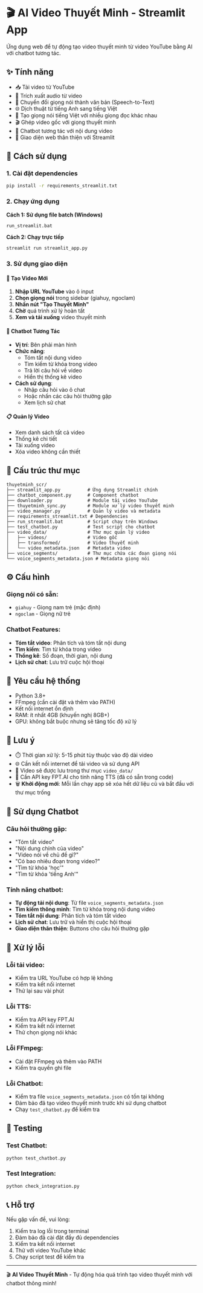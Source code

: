 # 🎬 AI Video Thuyết Minh - Streamlit App

Ứng dụng web để tự động tạo video thuyết minh từ video YouTube bằng AI với chatbot tương tác.

## ✨ Tính năng

- 📥 Tải video từ YouTube
- 🎵 Trích xuất audio từ video
- 📝 Chuyển đổi giọng nói thành văn bản (Speech-to-Text)
- 🌐 Dịch thuật từ tiếng Anh sang tiếng Việt
- 🎤 Tạo giọng nói tiếng Việt với nhiều giọng đọc khác nhau
- 🎬 Ghép video gốc với giọng thuyết minh
- 🤖 Chatbot tương tác với nội dung video
- 📱 Giao diện web thân thiện với Streamlit

## 🚀 Cách sử dụng

### 1. Cài đặt dependencies

```bash
pip install -r requirements_streamlit.txt
```

### 2. Chạy ứng dụng

**Cách 1: Sử dụng file batch (Windows)**
```bash
run_streamlit.bat
```

**Cách 2: Chạy trực tiếp**
```bash
streamlit run streamlit_app.py
```

### 3. Sử dụng giao diện

#### 🎥 Tạo Video Mới
1. **Nhập URL YouTube** vào ô input
2. **Chọn giọng nói** trong sidebar (giahuy, ngoclam)
3. **Nhấn nút "Tạo Thuyết Minh"**
4. **Chờ** quá trình xử lý hoàn tất
5. **Xem và tải xuống** video thuyết minh

#### 🤖 Chatbot Tương Tác
- **Vị trí**: Bên phải màn hình
- **Chức năng**: 
  - Tóm tắt nội dung video
  - Tìm kiếm từ khóa trong video
  - Trả lời câu hỏi về video
  - Hiển thị thống kê video
- **Cách sử dụng**:
  - Nhập câu hỏi vào ô chat
  - Hoặc nhấn các câu hỏi thường gặp
  - Xem lịch sử chat

#### 📋 Quản lý Video
- Xem danh sách tất cả video
- Thống kê chi tiết
- Tải xuống video
- Xóa video không cần thiết

## 📁 Cấu trúc thư mục

```
thuyetminh_scr/
├── streamlit_app.py          # Ứng dụng Streamlit chính
├── chatbot_component.py      # Component chatbot
├── downloader.py             # Module tải video YouTube
├── thuyetminh_sync.py        # Module xử lý video thuyết minh
├── video_manager.py          # Quản lý video và metadata
├── requirements_streamlit.txt # Dependencies
├── run_streamlit.bat         # Script chạy trên Windows
├── test_chatbot.py           # Test script cho chatbot
├── video_data/               # Thư mục quản lý video
│   ├── videos/               # Video gốc
│   ├── transformed/          # Video thuyết minh
│   └── video_metadata.json   # Metadata video
├── voice_segments/           # Thư mục chứa các đoạn giọng nói
└── voice_segments_metadata.json # Metadata giọng nói
```

## ⚙️ Cấu hình

### Giọng nói có sẵn:
- `giahuy` - Giọng nam trẻ (mặc định)
- `ngoclam` - Giọng nữ trẻ

### Chatbot Features:
- **Tóm tắt video**: Phân tích và tóm tắt nội dung
- **Tìm kiếm**: Tìm từ khóa trong video
- **Thống kê**: Số đoạn, thời gian, nội dung
- **Lịch sử chat**: Lưu trữ cuộc hội thoại

## 🔧 Yêu cầu hệ thống

- Python 3.8+
- FFmpeg (cần cài đặt và thêm vào PATH)
- Kết nối internet ổn định
- RAM: ít nhất 4GB (khuyến nghị 8GB+)
- GPU: không bắt buộc nhưng sẽ tăng tốc độ xử lý

## 📝 Lưu ý

- ⏱️ Thời gian xử lý: 5-15 phút tùy thuộc vào độ dài video
- 🌐 Cần kết nối internet để tải video và sử dụng API
- 💾 Video sẽ được lưu trong thư mục `video_data/`
- 🔑 Cần API key FPT.AI cho tính năng TTS (đã có sẵn trong code)
- 🗑️ **Khởi động mới**: Mỗi lần chạy app sẽ xóa hết dữ liệu cũ và bắt đầu với thư mục trống

## 🤖 Sử dụng Chatbot

### Câu hỏi thường gặp:
- "Tóm tắt video"
- "Nội dung chính của video"
- "Video nói về chủ đề gì?"
- "Có bao nhiêu đoạn trong video?"
- "Tìm từ khóa 'học'"
- "Tìm từ khóa 'tiếng Anh'"

### Tính năng chatbot:
- **Tự động tải nội dung**: Từ file `voice_segments_metadata.json`
- **Tìm kiếm thông minh**: Tìm từ khóa trong nội dung video
- **Tóm tắt nội dung**: Phân tích và tóm tắt video
- **Lịch sử chat**: Lưu trữ và hiển thị cuộc hội thoại
- **Giao diện thân thiện**: Buttons cho câu hỏi thường gặp

## 🐛 Xử lý lỗi

### Lỗi tải video:
- Kiểm tra URL YouTube có hợp lệ không
- Kiểm tra kết nối internet
- Thử lại sau vài phút

### Lỗi TTS:
- Kiểm tra API key FPT.AI
- Kiểm tra kết nối internet
- Thử chọn giọng nói khác

### Lỗi FFmpeg:
- Cài đặt FFmpeg và thêm vào PATH
- Kiểm tra quyền ghi file

### Lỗi Chatbot:
- Kiểm tra file `voice_segments_metadata.json` có tồn tại không
- Đảm bảo đã tạo video thuyết minh trước khi sử dụng chatbot
- Chạy `test_chatbot.py` để kiểm tra

## 🧪 Testing

### Test Chatbot:
```bash
python test_chatbot.py
```

### Test Integration:
```bash
python check_integration.py
```

## 📞 Hỗ trợ

Nếu gặp vấn đề, vui lòng:
1. Kiểm tra log lỗi trong terminal
2. Đảm bảo đã cài đặt đầy đủ dependencies
3. Kiểm tra kết nối internet
4. Thử với video YouTube khác
5. Chạy script test để kiểm tra

---

🎬 **AI Video Thuyết Minh** - Tự động hóa quá trình tạo video thuyết minh với chatbot thông minh! 
